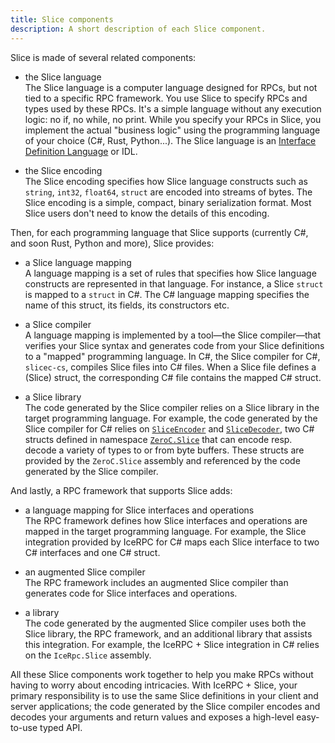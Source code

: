 ```yaml
---
title: Slice components
description: A short description of each Slice component.
---
```


Slice is made of several related components:

- the Slice language\
The Slice language is a computer language designed for RPCs, but not tied to a specific RPC framework. You use Slice to
specify RPCs and types used by these RPCs. It's a simple language without any execution logic: no if, no while, no
print. While you specify your RPCs in Slice, you implement the actual "business logic" using the programming language of
your choice (C#, Rust, Python...). The Slice language is an [Interface Definition Language][idl] or IDL.

- the Slice encoding\
The Slice encoding specifies how Slice language constructs such as `string`, `int32`, `float64`, `struct` are encoded
into streams of bytes. The Slice encoding is a simple, compact, binary serialization format. Most Slice users don't need
to know the details of this encoding.

Then, for each programming language that Slice supports (currently C#, and soon Rust, Python and more), Slice provides:

- a Slice language mapping\
A language mapping is a set of rules that specifies how Slice language constructs are represented in that language.
For instance, a Slice `struct` is mapped to a `struct` in C#. The C# language mapping specifies the name of this struct,
its fields, its constructors etc.

- a Slice compiler\
A language mapping is implemented by a tool—the Slice compiler—that verifies your Slice syntax and generates code from
your Slice definitions to a "mapped" programming language. In C#, the Slice compiler for C#, `slicec-cs`, compiles Slice
files into C# files. When a Slice file defines a (Slice) struct, the corresponding C# file contains the mapped C#
struct.

- a Slice library\
The code generated by the Slice compiler relies on a Slice library in the target programming language. For example, the
code generated by the Slice compiler for C# relies on [`SliceEncoder`][slice-encoder] and
[`SliceDecoder`][slice-decoder], two C# structs defined in namespace [`ZeroC.Slice`][namespace] that can encode resp.
decode a variety of types to or from byte buffers. These structs are provided by the `ZeroC.Slice` assembly and
referenced by the code generated by the Slice compiler.

And lastly, a RPC framework that supports Slice adds:

- a language mapping for Slice interfaces and operations\
The RPC framework defines how Slice interfaces and operations are mapped in the target programming language. For
example, the Slice integration provided by IceRPC for C# maps each Slice interface to two C# interfaces and one C#
struct.

- an augmented Slice compiler\
The RPC framework includes an augmented Slice compiler than generates code for Slice interfaces and operations.

- a library\
The code generated by the augmented Slice compiler uses both the Slice library, the RPC framework, and an additional
library that assists this integration. For example, the IceRPC + Slice integration in C# relies on the `IceRpc.Slice`
assembly.

All these Slice components work together to help you make RPCs without having to worry about encoding intricacies. With
IceRPC + Slice, your primary responsibility is to use the same Slice definitions in your client and server applications;
the code generated by the Slice compiler encodes and decodes your arguments and return values and exposes a high-level
easy-to-use typed API.

[idl]: https://en.wikipedia.org/wiki/Interface_description_language
[namespace]: csharp:ZeroC.Slice
[slice-decoder]: csharp:ZeroC.Slice.SliceDecoder
[slice-encoder]: csharp:ZeroC.Slice.SliceEncoder
